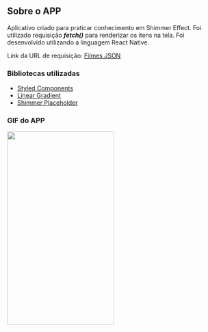 ## Sobre o APP
Aplicativo criado para praticar conhecimento em Shimmer Effect. Foi utilizado requisição ***fetch()*** para renderizar os itens na tela.
Foi desenvolvido utilizando a linguagem React Native.

Link da URL de requisição: [Filmes JSON](https://filmespy.herokuapp.com/api/v1/filmes) 

### Bibliotecas utilizadas
- [Styled Components](https://styled-components.com)
- [Linear Gradient](https://www.npmjs.com/package/react-native-linear-gradient)
- [Shimmer Placeholder](https://www.npmjs.com/package/react-native-shimmer-placeholder)

### GIF do APP
<kbd>
<img src="https://github.com/viniciusmendite/PrintScreen/blob/master/shimmer-effect/shimmerEffect.gif" width="250" height="452" /> 
</kbd>
